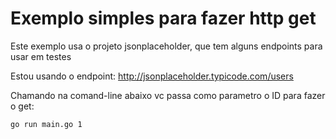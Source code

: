 # Exemplo simples para fazer http get

Este exemplo usa o projeto jsonplaceholder, que tem alguns endpoints para usar em testes

Estou usando o endpoint: http://jsonplaceholder.typicode.com/users

Chamando na comand-line abaixo vc passa como parametro o ID para fazer o get:

```shell
go run main.go 1
```
